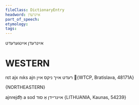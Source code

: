 ```yaml
---
fileClass: DictionaryEntry
headword: אײַנרעדן
part_of_speech: 
etymology: 
tags: 
---
```

אײַנרעדן
אײַנגערעדט

WESTERN
========

rɛt ajx nɩks ajn רעדט אײַך ניקס אײַן {WTCP, Bratislava, 48171A} 

{NORTHEASTERN} 

ajnrejd͡n̩ a sod אײַנריידן אַ סוד {LITHUANIA, Kaunas, 54239}